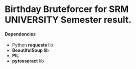 <h1>Birthday Bruteforcer for SRM UNIVERSITY Semester result.</h1>

<h4>Dependencies</h4>
<ul>
<li>Python <b>requests</b> lib</li>
<li><b>BeautifulSoup</b> lib</li>
<li><b>PIL</b> </li>
<li><b>pytesseract</b> lib</li>
</ul>
